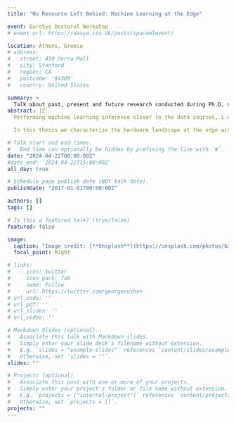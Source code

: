 ```yaml
---
title: "No Resource Left Behind: Machine Learning at the Edge"

event: EuroSys Doctoral Workshop
# event_url: https://dasya.itu.dk/posts/spacemlevent/

location: Athens, Greece
# address:
#   street: 450 Serra Mall
#   city: Stanford
#   region: CA
#   postcode: '94305'
#   country: United States

summary: >
  Talk about past, present and future research conducted during Ph.D, specifically we characterize the hardware landscape at the edge with a special focus on machine learning workloads and use the findings to guide the design of a smart resource manager for edge machine learning systems. Furthermore, we identify the common inefficiencies in these workloads and develop optimization techniques to combat them.
abstract: |2-
  Performing machine learning inference closer to the data sources, i.e., at the edge, rather than in the cloud, has several benefits. Thanks to the reduced data movement, it can lead to lower latency, higher privacy and security, and reduced dependency on the continuous availability of a powerful network connection. While the frameworks and methods that perform machine learning inference in the cloud is better understood and gets more and more homogenized, the opposite is true at the edge due to higher and more heterogeneous specialization. This makes the knowledge transfer across the edge devices difficult. Furthermore, edge devices are increasingly expected to perform multiple machine learning tasks, which can lead to resource contention and performance degradation without careful management.

  In this thesis we characterize the hardware landscape at the edge with a special focus on machine learning workloads and use the findings to guide the design of a smart resource manager for edge machine learning systems. Furthermore, we identify the common inefficiencies in these workloads and develop optimization techniques to combat them.

# Talk start and end times.
#   End time can optionally be hidden by prefixing the line with `#`.
date: "2024-04-22T00:00:00Z"
#date_end: '2024-04-22T15:00:00Z'
all_day: true

# Schedule page publish date (NOT talk date).
publishDate: "2017-01-01T00:00:00Z"

authors: []
tags: []

# Is this a featured talk? (true/false)
featured: false

image:
  caption: "Image credit: [**Unsplash**](https://unsplash.com/photos/bzdhc5b3Bxs)"
  focal_point: Right

# links:
#   - icon: twitter
#     icon_pack: fab
#     name: Follow
#     url: https://twitter.com/georgecushen
# url_code: ''
# url_pdf: ''
# url_slides: ''
# url_video: ''

# Markdown Slides (optional).
#   Associate this talk with Markdown slides.
#   Simply enter your slide deck's filename without extension.
#   E.g. `slides = "example-slides"` references `content/slides/example-slides.md`.
#   Otherwise, set `slides = ""`.
slides: ""

# Projects (optional).
#   Associate this post with one or more of your projects.
#   Simply enter your project's folder or file name without extension.
#   E.g. `projects = ["internal-project"]` references `content/project/deep-learning/index.md`.
#   Otherwise, set `projects = []`.
projects: ""
---
```

